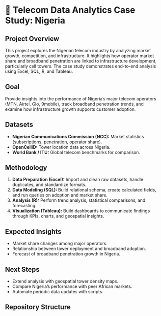 # 📡 Telecom Data Analytics Case Study: Nigeria

## Project Overview
This project explores the Nigerian telecom industry by analyzing market growth, competition, and infrastructure. It highlights how operator market share and broadband penetration are linked to infrastructure development, particularly cell towers. The case study demonstrates end-to-end analysis using Excel, SQL, R, and Tableau.

## Goal
Provide insights into the performance of Nigeria’s major telecom operators (MTN, Airtel, Glo, 9mobile), track broadband penetration trends, and examine how infrastructure growth supports customer adoption.

## Datasets
- **Nigerian Communications Commission (NCC):** Market statistics (subscriptions, penetration, operator share).  
- **OpenCelliD:** Tower location data across Nigeria.  
- **World Bank / ITU:** Global telecom benchmarks for comparison.  

## Methodology
1. **Data Preparation (Excel):** Import and clean raw datasets, handle duplicates, and standardize formats.  
2. **Data Modeling (SQL):** Build relational schema, create calculated fields, and run queries on adoption and market share.  
3. **Analysis (R):** Perform trend analysis, statistical comparisons, and forecasting.  
4. **Visualization (Tableau):** Build dashboards to communicate findings through KPIs, charts, and geospatial insights.  

## Expected Insights
- Market share changes among major operators.  
- Relationship between tower deployment and broadband adoption.  
- Forecast of broadband penetration growth in Nigeria.  

## Next Steps
- Extend analysis with geospatial tower density maps.  
- Compare Nigeria’s performance with peer African markets.  
- Automate periodic data updates with scripts.  

## Repository Structure
